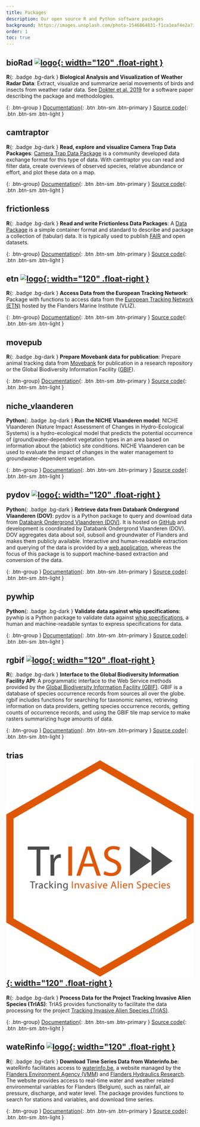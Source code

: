 ```yaml
---
title: Packages
description: Our open source R and Python software packages
background: https://images.unsplash.com/photo-1546864831-f1ca1eaf4e2a?ixlib=rb-1.2.1&ixid=eyJhcHBfaWQiOjEyMDd9&auto=format&fit=crop&w=1500&q=80
order: 1
toc: true
---
```


[biorad]: http://adokter.github.io/bioRad
[biorad_github]: https://github.com/adokter/bioRad
[biorad_logo]: https://raw.githubusercontent.com/adokter/bioRad/master/man/figures/logo.png

[camtraptor]: https://inbo.github.io/camtraptor/
[camtraptor_github]: https://github.com/inbo/camtraptor

[frictionless]: https://docs.ropensci.org/frictionless/
[frictionless_github]: https://github.com/frictionlessdata/frictionless-r

[etn]: https://inbo.github.io/etn/
[etn_github]: https://github.com/inbo/etn
[etn_logo]: https://raw.githubusercontent.com/inbo/etn/main/man/figures/logo.png

[movepub]: https://inbo.github.io/movepub/
[movepub_github]: https://github.com/inbo/movepub/

[niche_vlaanderen]: https://inbo.github.io/niche_vlaanderen/
[niche_vlaanderen_github]: https://github.com/inbo/niche_vlaanderen

[pydov]: https://pydov.readthedocs.io/
[pydov_github]: https://github.com/DOV-Vlaanderen/pydov
[pydov_logo]: https://raw.githubusercontent.com/DOV-Vlaanderen/pydov/master/docs/_static/img/logo.png

[pywhip]: https://inbo.github.io/pywhip/
[pywhip_github]: https://github.com/inbo/pywhip

[rgbif]: https://docs.ropensci.org/rgbif/
[rgbif_github]: https://github.com/ropensci/rgbif 
[rgbif_logo]: https://raw.githubusercontent.com/ropensci/rgbif/master/man/figures/logo.png

[trias]: https://trias-project.github.io/trias
[trias_github]: https://github.com/trias-project/trias
[trias_logo]: https://raw.githubusercontent.com/trias-project/trias/main/man/figures/logo.png

[waterinfo]: https://docs.ropensci.org/wateRinfo/
[waterinfo_github]: https://github.com/ropensci/wateRinfo
[waterinfo_logo]: https://raw.githubusercontent.com/ropensci/wateRinfo/main/man/figures/logo.png

<!--
### title [![logo][pkg_logo]{: width="120" .float-right }][pkg]

**R**{: .badge .bg-dark } **pkg title**: pkg description

{: .btn-group}
[Documentation][pkg]{: .btn .btn-sm .btn-primary }
[Source code][pkg_github]{: .btn .btn-sm .btn-light }
-->

## bioRad [![logo][biorad_logo]{: width="120" .float-right }][biorad]

**R**{: .badge .bg-dark } **Biological Analysis and Visualization of Weather Radar Data**: Extract, visualize and summarize aerial movements of birds and insects from weather radar data. See [Dokter et al. 2019](https://doi.org/10.1111/ecog.04028) for a software paper describing the package and methodologies.

{: .btn-group }
[Documentation][biorad]{: .btn .btn-sm .btn-primary }
[Source code][biorad_github]{: .btn .btn-sm .btn-light }

## camtraptor

**R**{: .badge .bg-dark } **Read, explore and visualize Camera Trap Data Packages**: [Camera Trap Data Package](https://tdwg.github.io/camtrap-dp/) is a community developed data exchange format for this type of data. With camtraptor you can read and filter data, create overviews of observed species, relative abundance or effort, and plot these data on a map.

{: .btn-group}
[Documentation][camtraptor]{: .btn .btn-sm .btn-primary }
[Source code][camtraptor_github]{: .btn .btn-sm .btn-light }

## frictionless

**R**{: .badge .bg-dark } **Read and write Frictionless Data Packages**: A [Data Package](https://specs.frictionlessdata.io/data-package/) is a simple container format and standard to describe and package a collection of (tabular) data. It is typically used to publish [FAIR](https://www.go-fair.org/fair-principles/) and open datasets.

{: .btn-group}
[Documentation][frictionless]{: .btn .btn-sm .btn-primary }
[Source code][frictionless_github]{: .btn .btn-sm .btn-light }

## etn [![logo][etn_logo]{: width="120" .float-right }][etn]

**R**{: .badge .bg-dark } **Access Data from the European Tracking Network**: Package with functions to access data from the [European Tracking Network (ETN)](http://www.lifewatch.be/etn/) hosted by the Flanders Marine Institute (VLIZ).

{: .btn-group}
[Documentation][etn]{: .btn .btn-sm .btn-primary }
[Source code][etn_github]{: .btn .btn-sm .btn-light }

## movepub

**R**{: .badge .bg-dark } **Prepare Movebank data for publication**: Prepare animal tracking data from [Movebank](<https://movebank.org>) for publication in a research repository or the Global Biodiversity Information Facility ([GBIF](https://www.gbif.org)).

{: .btn-group}
[Documentation][movepub]{: .btn .btn-sm .btn-primary }
[Source code][movepub_github]{: .btn .btn-sm .btn-light }

## niche_vlaanderen

**Python**{: .badge .bg-dark } **Run the NICHE Vlaanderen model**: NICHE Vlaanderen (Nature Impact Assessment of Changes in Hydro-Ecological Systems) is a hydro-ecological model that predicts the potential occurrence of (ground)water-dependent vegetation types in an area based on information about the (abiotic) site conditions. NICHE Vlaanderen can be used to evaluate the impact of changes in the water management to groundwater-dependent vegetation.

{: .btn-group }
[Documentation][niche_vlaanderen]{: .btn .btn-sm .btn-primary }
[Source code][niche_vlaanderen_github]{: .btn .btn-sm .btn-light }

## pydov [![logo][pydov_logo]{: width="120" .float-right }][pydov]

**Python**{: .badge .bg-dark } **Retrieve data from Databank Ondergrond Vlaanderen (DOV)**: pydov is a Python package to query and download data from [Databank Ondergrond Vlaanderen (DOV)](https://www.dov.vlaanderen.be). It is hosted on [GitHub](https://github.com/DOV-Vlaanderen/pydov) and development is coordinated by Databank Ondergrond Vlaanderen (DOV). DOV aggregates data about soil, subsoil and groundwater of Flanders and makes them publicly available. Interactive and human-readable extraction and querying of the data is provided by a [web application](https://www.dov.vlaanderen.be/portaal/?module=verkenner#ModulePage), whereas the focus of this package is to support machine-based extraction and conversion of the data.

{: .btn-group }
[Documentation][pydov]{: .btn .btn-sm .btn-primary }
[Source code][pydov_github]{: .btn .btn-sm .btn-light }

## pywhip

**Python**{: .badge .bg-dark } **Validate data against whip specifications**: pywhip is a Python package to validate data against [whip specifications](https://github.com/inbo/whip), a human and machine-readable syntax to express specifications for data.

{: .btn-group }
[Documentation][pywhip]{: .btn .btn-sm .btn-primary }
[Source code][pywhip_github]{: .btn .btn-sm .btn-light }

## rgbif [![logo][rgbif_logo]{: width="120" .float-right }][rgbif]

**R**{: .badge .bg-dark } **Interface to the Global Biodiversity Information Facility API**: A programmatic interface to the Web Service methods provided by the [Global Biodiversity Information Facility (GBIF)](https://www.gbif.org/developer/summary). GBIF is a database of species occurrence records from sources all over the globe. rgbif includes functions for searching for taxonomic names, retrieving information on data providers, getting species occurrence records, getting counts of occurrence records, and using the GBIF tile map service to make rasters summarizing huge amounts of data.

{: .btn-group }
[Documentation][rgbif]{: .btn .btn-sm .btn-primary }
[Source code][rgbif_github]{: .btn .btn-sm .btn-light }

## trias [![logo][trias_logo]{: width="120" .float-right }][trias]

**R**{: .badge .bg-dark } **Process Data for the Project Tracking Invasive Alien Species (TrIAS)**: TrIAS provides functionality to facilitate the data processing for the project [Tracking Invasive Alien Species (TrIAS)](http://www.trias-project.be).

{: .btn-group}
[Documentation][trias]{: .btn .btn-sm .btn-primary }
[Source code][trias_github]{: .btn .btn-sm .btn-light }

## wateRinfo [![logo][waterinfo_logo]{: width="120" .float-right }][waterinfo]

**R**{: .badge .bg-dark } **Download Time Series Data from Waterinfo.be**: wateRinfo facilitates access to [waterinfo.be](https://www.waterinfo.be/), a website managed by the [Flanders Environment Agency (VMM)](https://en.vmm.be/) and [Flanders Hydraulics Research](https://www.waterbouwkundiglaboratorium.be/). The website provides access to real-time water and weather related environmental variables for Flanders (Belgium), such as rainfall, air pressure, discharge, and water level. The package provides functions to search for stations and variables, and download time series.

{: .btn-group }
[Documentation][waterinfo]{: .btn .btn-sm .btn-primary }
[Source code][waterinfo_github]{: .btn .btn-sm .btn-light }
